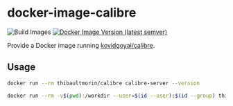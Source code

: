 # docker-image-calibre

![Build Images](https://github.com/tmorin/docker-image-calibre/workflows/Build%20Images/badge.svg)
[![Docker Image Version (latest semver)](https://img.shields.io/docker/v/thibaultmorin/calibre?label=thibaultmorin%2Fcalibre)](https://hub.docker.com/r/thibaultmorin/calibre)

Provide a Docker image running [kovidgoyal/calibre](https://github.com/kovidgoyal/calibre).

## Usage

```bash
docker run --rm thibaultmorin/calibre calibre-server --version
```

```bash
docker run --rm -v$(pwd):/workdir --user=$(id --user):$(id --group) thibaultmorin/calibre ebook-meta --version
```
